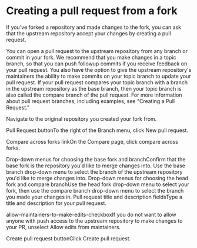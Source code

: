 # Creating a pull request from a fork
If you've forked a repository and made changes to the fork, you can ask that the upstream repository accept your changes by creating a pull request.

You can open a pull request to the upstream repository from any branch or commit in your fork. We recommend that you make changes in a topic branch, so that you can push followup commits if you receive feedback on your pull request. You also have the option to give the upstream repository's maintainers the ability to make commits on your topic branch to update your pull request. If your pull request compares your topic branch with a branch in the upstream repository as the base branch, then your topic branch is also called the compare branch of the pull request. For more information about pull request branches, including examples, see "Creating a Pull Request."

Navigate to the original repository you created your fork from.

Pull Request buttonTo the right of the Branch menu, click New pull request.

Compare across forks linkOn the Compare page, click compare across forks.

Drop-down menus for choosing the base fork and branchConfirm that the base fork is the repository you'd like to merge changes into. Use the base branch drop-down menu to select the branch of the upstream repository you'd like to merge changes into.
Drop-down menus for choosing the head fork and compare branchUse the head fork drop-down menu to select your fork, then use the compare branch drop-down menu to select the branch you made your changes in.
Pull request title and description fieldsType a title and description for your pull request.

allow-maintainers-to-make-edits-checkboxIf you do not want to allow anyone with push access to the upstream repository to make changes to your PR, unselect Allow edits from maintainers.

Create pull request buttonClick Create pull request.
